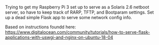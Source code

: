 Trying to get my Raspberry Pi 3 set up to serve as a Solaris 2.6 netboot server, so have to keep track of RARP, TFTP, and Bootparam settings. Set up a dead simple Flask app to serve some network config info.

Based on instructions foundd here: https://www.digitalocean.com/community/tutorials/how-to-serve-flask-applications-with-uswgi-and-nginx-on-ubuntu-18-04
